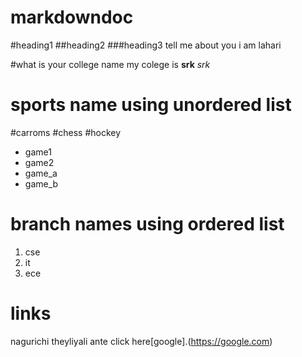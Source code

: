 # markdowndoc
#heading1
##heading2
###heading3
tell me about you
i am lahari

#what is your  college name
my colege is **srk** *srk*

# sports name using unordered list
#carroms
#chess
#hockey
* game1
* game2
* game_a
* game_b
# branch names using ordered list
1. cse
2. it
3. ece
# links
nagurichi theyliyali ante click here[google].(https://google.com)


